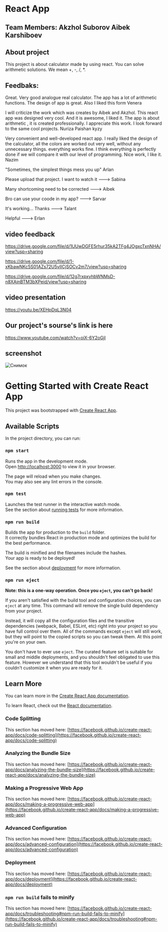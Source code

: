 # React App

## Team Members: Akzhol Suborov Aibek Karshiboev
## About project
This project is about calculator made by using react. You can solve arithmetic solutions. We mean +, -, /, *.

## Feedbaks: 
Great. Very good analogue real calculator. The app has a lot of arithmetic functions. The design of app is great. Also I liked this form Venera

I will criticize the work which was creates by Aibek and Akzhol. This react app was designed very cool. And it is awesome, I liked it. The app is about arithmetic , it is created professionally. I appreciate this work. I look forward to the same cool projects. Nuriza Paishan kyzy

Very convenient and well-developed react app. I really liked the design of the calculator, all the colors are worked out very well, without any unnecessary things. everything works fine. I think everything is perfectly done if we will compare it with our level of programming. Nice work, I like it. Nazim

"Sometimes, the simplest things mess you up" Arlan

Please upload that project. I want to watch it ---> Sabina

Many shortcoming need to be corrected ---> Aibek

Bro can use your coode in my app? ---> Sarvar

It's working... Thanks ---> Talant

Helpful ---> Erlan
## video feedback
https://drive.google.com/file/d/1UUwDGFE5rhur35kA2TFg4JOgxcTxnNHA/view?usp=sharing

https://drive.google.com/file/d/1-xKbawNKc5S01AZs72U5vIICjSOCv2m7/view?usp=sharing

https://drive.google.com/file/d/12g7rxpxyhbWNMsD-n8XAinBTM3bXPeid/view?usp=sharing

## video presentation
https://youtu.be/XEHpDqL3N04

## Our project's sourse's link is here
https://www.youtube.com/watch?v=oiX-6Y2oGjI

## screenshot

![Снимок](https://user-images.githubusercontent.com/81102375/151337129-602fad4a-4b09-4e31-8294-4eccad8ec6ef.PNG)


# Getting Started with Create React App

This project was bootstrapped with [Create React App](https://github.com/facebook/create-react-app).

## Available Scripts

In the project directory, you can run:

### `npm start`

Runs the app in the development mode.\
Open [http://localhost:3000](http://localhost:3000) to view it in your browser.

The page will reload when you make changes.\
You may also see any lint errors in the console.

### `npm test`

Launches the test runner in the interactive watch mode.\
See the section about [running tests](https://facebook.github.io/create-react-app/docs/running-tests) for more information.

### `npm run build`

Builds the app for production to the `build` folder.\
It correctly bundles React in production mode and optimizes the build for the best performance.

The build is minified and the filenames include the hashes.\
Your app is ready to be deployed!

See the section about [deployment](https://facebook.github.io/create-react-app/docs/deployment) for more information.

### `npm run eject`

**Note: this is a one-way operation. Once you `eject`, you can't go back!**

If you aren't satisfied with the build tool and configuration choices, you can `eject` at any time. This command will remove the single build dependency from your project.

Instead, it will copy all the configuration files and the transitive dependencies (webpack, Babel, ESLint, etc) right into your project so you have full control over them. All of the commands except `eject` will still work, but they will point to the copied scripts so you can tweak them. At this point you're on your own.

You don't have to ever use `eject`. The curated feature set is suitable for small and middle deployments, and you shouldn't feel obligated to use this feature. However we understand that this tool wouldn't be useful if you couldn't customize it when you are ready for it.

## Learn More

You can learn more in the [Create React App documentation](https://facebook.github.io/create-react-app/docs/getting-started).

To learn React, check out the [React documentation](https://reactjs.org/).

### Code Splitting

This section has moved here: [https://facebook.github.io/create-react-app/docs/code-splitting](https://facebook.github.io/create-react-app/docs/code-splitting)

### Analyzing the Bundle Size

This section has moved here: [https://facebook.github.io/create-react-app/docs/analyzing-the-bundle-size](https://facebook.github.io/create-react-app/docs/analyzing-the-bundle-size)

### Making a Progressive Web App

This section has moved here: [https://facebook.github.io/create-react-app/docs/making-a-progressive-web-app](https://facebook.github.io/create-react-app/docs/making-a-progressive-web-app)

### Advanced Configuration

This section has moved here: [https://facebook.github.io/create-react-app/docs/advanced-configuration](https://facebook.github.io/create-react-app/docs/advanced-configuration)

### Deployment

This section has moved here: [https://facebook.github.io/create-react-app/docs/deployment](https://facebook.github.io/create-react-app/docs/deployment)

### `npm run build` fails to minify

This section has moved here: [https://facebook.github.io/create-react-app/docs/troubleshooting#npm-run-build-fails-to-minify](https://facebook.github.io/create-react-app/docs/troubleshooting#npm-run-build-fails-to-minify)
